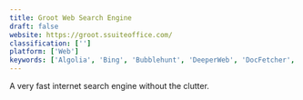 ```yaml
---
title: Groot Web Search Engine
draft: false 
website: https://groot.ssuiteoffice.com/
classification: ['']
platform: ['Web']
keywords: ['Algolia', 'Bing', 'Bubblehunt', 'DeeperWeb', 'DocFetcher', 'Ecosia', 'Ellpedia', 'FSearch', 'Gibiru', 'Google', 'Peekier', 'Qlearly', 'Qwant', 'Searx', 'Serulo', 'StartPage', 'Swisscows', 'The Big Farts', 'Yase']
---
```

A very fast internet search engine without the clutter.